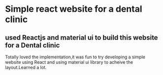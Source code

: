 # Simple react website for a dental clinic

## used Reactjs and material ui to build this website for a Dental clinic

Totally loved the implementation,it was fun to try developing a simple website using React and using material ui library to acheive the layout.Learned a lot.
